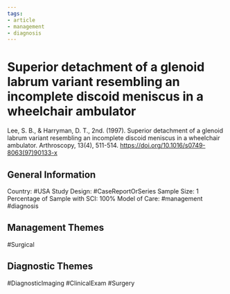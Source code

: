 ```yaml
---
tags:
- article
- management
- diagnosis
---
```


# Superior detachment of a glenoid labrum variant resembling an incomplete discoid meniscus in a wheelchair ambulator
Lee, S. B., & Harryman, D. T., 2nd. (1997). Superior detachment of a glenoid labrum variant resembling an incomplete discoid meniscus in a wheelchair ambulator. Arthroscopy, 13(4), 511-514. https://doi.org/10.1016/s0749-8063(97)90133-x 

## General Information
Country: #USA 
Study Design: #CaseReportOrSeries 
Sample Size: 1
Percentage of Sample with SCI: 100%
Model of Care: #management #diagnosis

## Management Themes
#Surgical 

## Diagnostic Themes
#DiagnosticImaging #ClinicalExam #Surgery 